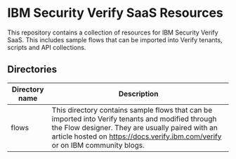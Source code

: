 # IBM Security Verify SaaS Resources

This repository contains a collection of resources for IBM Security Verify SaaS. This includes sample flows that can be imported into Verify tenants, scripts and API collections.

## Directories

| Directory name | Description |
|----------------|-------------|
| flows | This directory contains sample flows that can be imported into Verify tenants and modified through the Flow designer. They are usually paired with an article hosted on https://docs.verify.ibm.com/verify or on IBM community blogs. |

